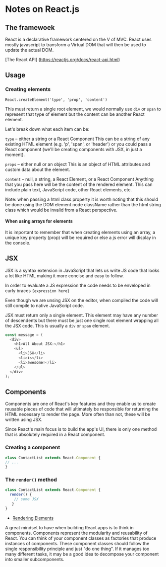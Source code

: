 # Notes on React.js

## The framewoek

React is a declarative framework centered on the V of MVC. React uses mostly javascript to transform a Virtual DOM that will then be used to update the actual DOM.

[The React API] (https://reactjs.org/docs/react-api.html)

## Usage

### Creating elements

`React.createElement('type', 'prop', 'content')`

This must return a single root element, we would normally use `div` or `span` to represent that type of element but the content can be another React element.

Let's break down what each item can be:

`type` – either a string or a React Component
This can be a string of any existing HTML element (e.g. 'p', 'span', or 'header') or you could pass a React component (we'll be creating components with JSX, in just a moment).

`props` – either null or an object
This is an object of HTML attributes and custom data about the element.

`content` – null, a string, a React Element, or a React Component
Anything that you pass here will be the content of the rendered element. This can include plain text, JavaScript code, other React elements, etc.

Note: when passing a html class property it is worth noting that this should be done using the DOM element node className rather than the html string class which would be invalid from a React perspective.




#### When using arrays for elements
It is important to remember that when creating elements using an array, a unique key property (prop) will be required or else a js error will display in the console.



## JSX

JSX is a syntax extension in JavaScript that lets us write JS code that looks a lot like HTML making it more concise and easy to follow.

In order to evaluate a JS expression the code needs to be enveloped in curly braces `{expression here}`

Even though we are unsing JSX on the editor, when compiled the code will still compile to native JavaScript code.

JSX must return only a single element. This element may have any number of descendents but there must be just one single root element wrapping all the JSX code. This is usually a `div` or `span` element.

```javascript
const message = (
  <div>
    <h1>All About JSX:</h1>
    <ul>
      <li>JSX</li>
      <li>is</li>
      <li>awesome!</li>
    </ul>
  </div>
);
```

## Components

Components are one of React's key features and they enable us to create reusable pieces of code that will ultimately be responsible for returning the HTML necessary to render the page. More often than not, these will be written using JSX.

Since React's main focus is to build the app's UI, there is only one method that is absolutely required in a React component.

### Creating a component

```javascript
class ContactList extends React.Component {
// ...
}
```

### The `render()` method

```javascript
class ContactList extends React.Component {
  render() {
    // some JSX 
   }
}
```
- [Rendering Elements](https://reactjs.org/docs/rendering-elements.html)

A great mindset to have when building React apps is to think in components. Components represent the modularity and reusability of React. You can think of your component classes as factories that produce instances of components. These component classes should follow the single responsibility principle and just "do one thing". If it manages too many different tasks, it may be a good idea to decompose your component into smaller subcomponents.






